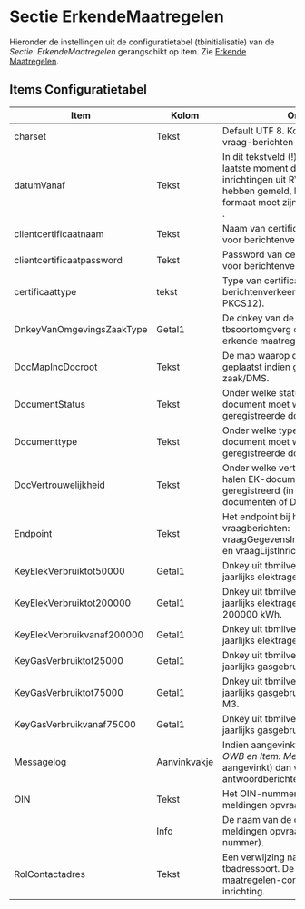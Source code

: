 # Sectie ErkendeMaatregelen

Hieronder de instellingen uit de configuratietabel (tbinitialisatie) van de _Sectie: ErkendeMaatregelen_ gerangschikt op item. Zie [Erkende Maatregelen](/docs/probleemoplossing/programmablokken/erkende_maatregelen.md).

## Items Configuratietabel

| Item                       | Kolom        | Omschrijving                                                             |
|----------------------------|--------------|--------------------------------------------------------------------------|
| charset                    | Tekst        | Default UTF 8. Komt bovenaan de xml-vraag-berichten te staan.            |
| datumVanaf                 | Tekst        | In dit tekstveld (!) komt datum/tijd van het laatste moment dat OpenWave de lijst met inrichtingen uit RVO die nieuwe matregelen hebben gemeld, heeft opgehaald. Het formaat moet zijn: yyyy-MM-ddTHH:mm:ss . |
| clientcertificaatnaam      | Tekst        | Naam van certificaat dat gebruikt wordt voor berichtenverkeer met RVO.   |
| clientcertificaatpassword  | Tekst        | Password van certificaat dat gebruikt wordt voor berichtenverkeer met RVO. |
| certificaattype            | tekst        | Type van certificaat dat gebruikt wordt voor berichtenverkeer met RVO (default PKCS12). |
| DnkeyVanOmgevingsZaakType  | Getal1       | De dnkey van de soort omgevingszaak uit tbsoortomgverg die geldt voor de melding erkende maatregelen. |
| DocMapIncDocroot           | Tekst        | De map waarop de PDF moet worden geplaatst indien geen spraken van StUF zaak/DMS. |
| DocumentStatus             | Tekst        | Onder welke status het op te halen EK-document moet worden geregistreerd (in geregistreerde documenten of DMS). |
| Documenttype               | Tekst        | Onder welke type het op te halen EK-document moet worden geregistreerd (in geregistreerde documenten of DMS). |
| DocVertrouwelijkheid       | Tekst        | Onder welke vertrouwelijkheid het op te halen EK-document moet worden geregistreerd (in geregistreerde documenten of DMS). |
| Endpoint                   | Tekst        | Het endpoint bij het RVO voor de vraagberichten: vraagGegevensIndividueleInrichtingRequest en vraagLijstInrichtingIDsRequest. |
| KeyElekVerbruiktot50000    | Getal1       | Dnkey uit tbmilverbruikcat die staat voor jaarlijks elektragebruik tot 50000 kWh. |
| KeyElekVerbruiktot200000   | Getal1       | Dnkey uit tbmilverbruikcat die staat voor jaarlijks elektragebruik van 50000 kWh tot 200000 kWh. |
| KeyElekVerbruikvanaf200000 | Getal1       | Dnkey uit tbmilverbruikcat die staat voor jaarlijks elektragebruik vanaf 200000 kWh. |
| KeyGasVerbruiktot25000     | Getal1       | Dnkey uit tbmilverbruikcat die staat voor jaarlijks gasgebruik tot 25000 M3. |
| KeyGasVerbruiktot75000     | Getal1       | Dnkey uit tbmilverbruikcat die staat voor jaarlijks gasgebruik vanaf 25000 tot 75000 M3. |
| KeyGasVerbruikvanaf75000   | Getal1       | Dnkey uit tbmilverbruikcat die staat voor jaarlijks gasgebruik vanaf 75000 M3. |
| Messagelog                 | Aanvinkvakje | Indien aangevinkt (en de instelling _Sectie: OWB en Item: MessageLog_ staat ook aangevinkt) dan worden de vraag- en antwoordberichten gelogd in tbmessagelog. |
| OIN                        | Tekst        | Het OIN-nummer van de organisatie die de meldingen opvraagt.             |
|                            | Info         | De naam van de organisatie die de meldingen opvraagt (die hoort bij het OIN-nummer). |
| RolContactadres            | Tekst        | Een verwijzing naar de kolom dvcode van tbadressoort. De rol die hoort bij de erkende maatregelen-contactadressen bij de inrichting. |
